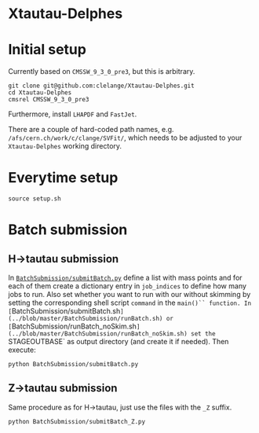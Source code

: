 # Xtautau-Delphes

# Initial setup

Currently based on `CMSSW_9_3_0_pre3`, but this is arbitrary.

```
git clone git@github.com:clelange/Xtautau-Delphes.git
cd Xtautau-Delphes
cmsrel CMSSW_9_3_0_pre3
```

Furthermore, install `LHAPDF` and `FastJet`.

There are a couple of hard-coded path names, e.g. `/afs/cern.ch/work/c/clange/SVFit/`, which needs to be adjusted to your `Xtautau-Delphes` working directory.

# Everytime setup

```
source setup.sh
```

# Batch submission

## H->tautau submission

In [`BatchSubmission/submitBatch.py`](../blob/master/BatchSubmission/submitBatch.py) define a list with mass points and for each of them create a dictionary entry in `job_indices` to define how many jobs to run. Also set whether you want to run with our without skimming by setting the corresponding shell script `command` in the `main()`` function. In [`BatchSubmission/submitBatch.sh`](../blob/master/BatchSubmission/runBatch.sh) or [`BatchSubmission/runBatch_noSkim.sh`](../blob/master/BatchSubmission/runBatch_noSkim.sh) set the `STAGEOUTBASE` as output directory (and create it if needed). Then execute:

```
python BatchSubmission/submitBatch.py
```

## Z->tautau submission

Same procedure as for H->tautau, just use the files with the `_Z` suffix.

```
python BatchSubmission/submitBatch_Z.py
```
